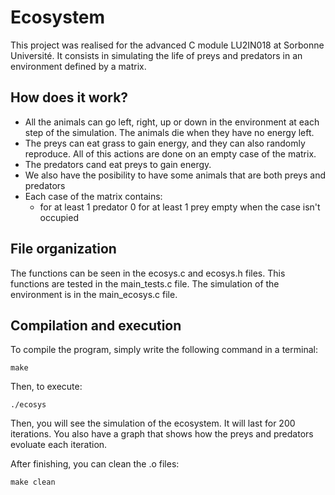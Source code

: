 # Ecosystem
This project was realised for the advanced C module LU2IN018 at Sorbonne Université. It consists in simulating the life of preys and predators in an environment defined by a matrix.
## How does it work?
  - All the animals can go left, right, up or down in the environment at each step of the simulation. The animals die when they have no energy left.
  - The preys can eat grass to gain energy, and they can also randomly reproduce. All of this actions are done on an empty case of the matrix.
  - The predators cand eat preys to gain energy.
  - We also have the posibility to have some animals that are both preys and predators
  - Each case of the matrix contains: 
      * for at least 1 predator
      0 for at least 1 prey
      empty when the case isn't occupied
      
## File organization      
The functions can be seen in the ecosys.c and ecosys.h files. This functions are tested in the main_tests.c file.
The simulation of the environment is in the main_ecosys.c file.

## Compilation and execution
To compile the program, simply write the following command in a terminal:
```
make
```
Then, to execute:
```
./ecosys
```
Then, you will see the simulation of the ecosystem. It will last for 200 iterations. You also have a graph that shows how the preys and predators evoluate each iteration.

After finishing, you can clean the .o files:
```
make clean
```

